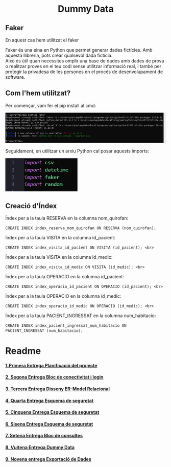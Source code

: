 # <p align="center">  Dummy Data  </p>
Faker
-------------
En aquest cas hem utilitzat el faker

Faker és una eina en Python que permet generar dades fictícies. Amb aquesta llibreria, pots crear qualsevol dada fictícia.
<br>
Això és útil quan necessites omplir una base de dades amb dades de prova o realitzar proves en el teu codi sense utilitzar informació real, i també per protegir la privadesa de les persones en el procés de desenvolupament de software. 



Com l'hem utilitzat?
-----
Per començar, vam fer el pip install al cmd:

![i1](fotos/pip.jpg)

Seguidament, en utilitzar un arxiu Python cal posar aquests imports:

![i2](fotos/imports.jpg)


Creació d'Índex
---------------
Índex per a la taula RESERVA en la columna nom_quirofan:
```
CREATE INDEX index_reserva_nom_quirofan ON RESERVA (nom_quirofan);
```

Índex per a la taula VISITA en la columna id_pacient:
```
CREATE INDEX index_visita_id_pacient ON VISITA (id_pacient); <br>
```

Índex per a la taula VISITA en la columna id_medic:
```
CREATE INDEX index_visita_id_medic ON VISITA (id_medic); <br>
```

Índex per a la taula OPERACIO en la columna id_pacient:
```
CREATE INDEX index_operacio_id_pacient ON OPERACIO (id_pacient); <br>
```

Índex per a la taula OPERACIO en la columna id_medic:
```
CREATE INDEX index_operacio_id_medic ON OPERACIO (id_medic); <br>
```

Índex per a la taula PACIENT_INGRESSAT en la columna num_habitacio:
```
CREATE INDEX index_pacient_ingressat_num_habitacio ON PACIENT_INGRESSAT (num_habitacio);
```

# Readme
#### [1.Primera Entrega Planificació del projecte ](https://github.com/Ruizzy98/Projecte-DAPM/tree/main/1.%20Primera%20Entrega%20Planificaci%C3%B3%20del%20projecte%20(BD%20%2B%20PRG))
#### [2. Segona Entrega Bloc de conectivitat i login](https://github.com/Ruizzy98/Projecte-DAPM/tree/main/2.%20Segona%20Entrega%20Bloc%20de%20conectivitat%20i%20login)
#### [3. Tercera Entrega Disseny ER-Model Relacional](https://github.com/Ruizzy98/Projecte-DAPM/tree/main/3.%20Tercera%20Entrega%20Disseny%20ER-Model%20Relacional)
#### [4. Quarta Entrega Esquema de seguretat](https://github.com/Ruizzy98/Projecte-DAPM/tree/main/4.%20Quarta%20Entrega%20Esquema%20de%20seguretat)
#### [5. Cinquena Entrega Esquema de seguretat](https://github.com/Ruizzy98/Projecte-DAPM/tree/main/5.%20Cinquena%20Entrega%20Bloc%20de%20manteniment)
#### [6. Sisena Entrega Esquema de seguretat](https://github.com/Ruizzy98/Projecte-DAPM/tree/main/6.%20Sisena%20Entrega%20Esquema%20d'alta%20disponibilitat)
#### [7. Setena Entrega Bloc de consultes](https://github.com/Ruizzy98/Projecte-DAPM/tree/main/7.%20Setena%20Entrega%20Bloc%20de%20consultes)
#### [8. Vuitena Entrega Dummy Data](https://github.com/Ruizzy98/Projecte-DAPM/tree/main/8.%20Vuitena%20Entrega%20Dummy%20Data)
#### [9. Novena entrega Exportació de Dades](https://github.com/Ruizzy98/Projecte-DAPM/tree/main/9.%20Novena%20entrega%20Exportaci%C3%B3%20de%20Dades)
